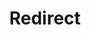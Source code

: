 ﻿---
layout: src/layouts/Redirect.astro
title: Redirect
redirect: https://octopus.com/docs/deployments/custom-scripts/index
pubDate:  2023-01-01
navSearch: false
navSitemap: false
navMenu: false
---
